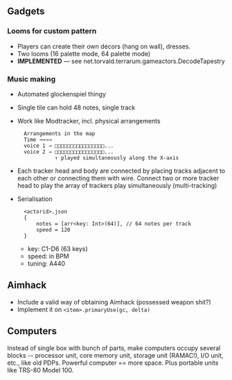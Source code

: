 ## Gadgets ##

### Looms for custom pattern ###

- Players can create their own décors (hang on wall), dresses.
- Two looms (16 palette mode, 64 palette mode)
- __IMPLEMENTED__ — see net.torvald.terrarum.gameactors.DecodeTapestry


### Music making ###

- Automated glockenspiel thingy
- Single tile can hold 48 notes, single track
- Work like Modtracker, incl. physical arrangements

        Arrangements in the map
        Time →→→→ 
        voice 1 → □□□□□□□□□□□□□□□□...
        voice 2 → □□□□□□□□□□□□□□□□...
                  ↑ played simultaneously along the X-axis
                  
- Each tracker head and body are connected by placing tracks adjacent to each other or connecting them with wire.
Connect two or more tracker head to play the array of trackers play simultaneously (multi-tracking)
                  
- Serialisation

        <actorid>.json
        {
            notes = [arr<key: Int>(64)], // 64 notes per track
            speed = 120
        }
        
    - key: C1-D6 (63 keys)  
    - speed: in BPM  
    - tuning: A440
        
        
## Aimhack ##

- Include a valid way of obtaining Aimhack (possessed weapon shit?)
- Implement it on ```<item>.primaryUse(gc, delta)```


## Computers ##

Instead of single box with bunch of parts, make computers occupy several blocks -- processor unit, core memory unit, storage unit (RAMAC!), I/O unit, etc., like old PDPs. Powerful computer == more space. Plus portable units like TRS-80 Model 100.